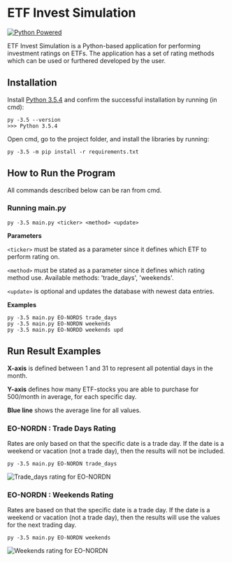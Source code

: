 # ETF Invest Simulation

[![Python Powered](https://www.python.org/static/community_logos/python-powered-w-100x40.png)](https://www.python.org)

ETF Invest Simulation is a Python-based application for performing investment ratings on ETFs. The application has a set of rating methods which can be used or furthered developed by the user.

## Installation

Install [Python 3.5.4](https://www.python.org/downloads/release/python-354/) and confirm the successful installation by running (in cmd):
```
py -3.5 --version
>>> Python 3.5.4
```

Open cmd, go to the project folder, and install the libraries by running:
```
py -3.5 -m pip install -r requirements.txt
```

## How to Run the Program

All commands described below can be ran from cmd.

### Running main.py
```
py -3.5 main.py <ticker> <method> <update>
```

**Parameters**

```<ticker>``` must be stated as a parameter since it defines which ETF to perform rating on.
 
```<method>``` must be stated as a parameter since it defines which rating method use. Available methods: 'trade_days', 'weekends'.

```<update>``` is optional and updates the database with newest data entries.

**Examples**
```
py -3.5 main.py EO-NORDS trade_days
py -3.5 main.py EO-NORDN weekends
py -3.5 main.py EO-NORDD weekends upd
```

## Run Result Examples

**X-axis** is defined between 1 and 31 to represent all potential days in the month.

**Y-axis** defines how many ETF-stocks you are able to purchase for 500/month in average, for each specific day. 

**Blue line** shows the average line for all values.

### EO-NORDN : Trade Days Rating

Rates are only based on that the specific date is a trade day. If the date is a weekend or vacation (not a trade day), then the results will not be included.

```
py -3.5 main.py EO-NORDN trade_days
```

![Trade_days rating for EO-NORDN](https://github.com/FredrikBakken/etf-invest-simulation/blob/master/data/results/trade_days/EO_NORDN.png)

### EO-NORDN : Weekends Rating

Rates are based on that the specific date is a trade day. If the date is a weekend or vacation (not a trade day), then the results will use the values for the next trading day. 

```
py -3.5 main.py EO-NORDN weekends
```

![Weekends rating for EO-NORDN](https://github.com/FredrikBakken/etf-invest-simulation/blob/master/data/results/weekends/EO_NORDN.png)